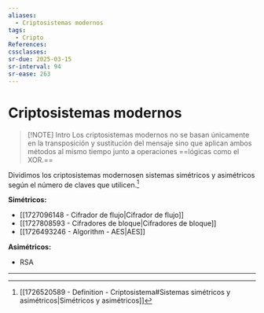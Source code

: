 ```yaml
---
aliases:
  - Criptosistemas modernos
tags:
  - Cripto
References: 
cssclasses: 
sr-due: 2025-03-15
sr-interval: 94
sr-ease: 263
---
```

# Criptosistemas modernos

> [!NOTE] Intro
> Los criptosistemas modernos no se basan únicamente en la transposición y sustitución del mensaje sino que aplican ambos métodos al mismo tiempo junto a operaciones ==lógicas como el XOR.==

Dividimos los criptosistemas modernosen sistemas simétricos y asimétricos según el número de claves que utilicen.[^1] 

**Simétricos:**
+ [[1727096148 - Cifrador de flujo|Cifrador de flujo]]
+ [[1727808593 - Cifradores de bloque|Cifradores de bloque]]
+ [[1726493246 - Algorithm - AES|AES]]

**Asimétricos:**
+ RSA
***
[^1]: [[1726520589 - Definition - Criptosistema#Sistemas simétricos y asimétricos|Simétricos y asimétricos]]